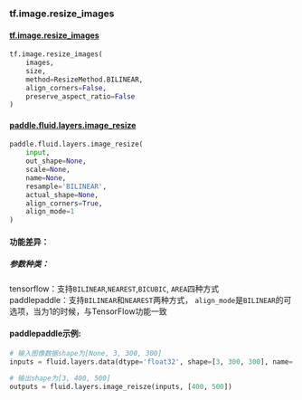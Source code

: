 
### tf.image.resize_images

#### [tf.image.resize_images](https://www.tensorflow.org/api_docs/python/tf/image/resize_images)
``` python
tf.image.resize_images(
    images,
    size,
    method=ResizeMethod.BILINEAR,
    align_corners=False,
    preserve_aspect_ratio=False
)
```

#### [paddle.fluid.layers.image_resize](http://paddlepaddle.org/documentation/docs/zh/1.3/api_cn/layers_cn.html#paddle.fluid.layers.image_resize)
``` python
paddle.fluid.layers.image_resize(
    input, 
    out_shape=None, 
    scale=None, 
    name=None, 
    resample='BILINEAR', 
    actual_shape=None, 
    align_corners=True, 
    align_mode=1
)
```

#### 功能差异：
##### 参数种类：
tensorflow：支持`BILINEAR`,`NEAREST`,`BICUBIC`, `AREA`四种方式  
paddlepaddle：支持`BILINEAR`和`NEAREST`两种方式， `align_mode`是`BILINEAR`的可选项，当为1的时候，与TensorFlow功能一致

#### paddlepaddle示例:
```python
# 输入图像数据shape为[None, 3, 300, 300]
inputs = fluid.layers.data(dtype='float32', shape=[3, 300, 300], name='inputs')

# 输出shape为[3, 400, 500]
outputs = fluid.layers.image_reisze(inputs, [400, 500])
```

